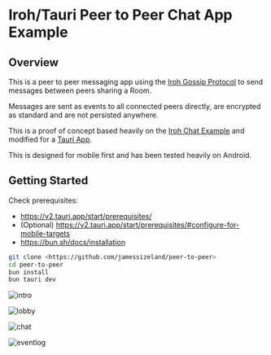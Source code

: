 # Iroh/Tauri Peer to Peer Chat App Example

## Overview

This is a peer to peer messaging app using the [Iroh Gossip Protocol](https://www.iroh.computer/proto/iroh-gossip) to send messages between peers sharing a Room.

Messages are sent as events to all connected peers directly, are encrypted
as standard and are not persisted anywhere.

This is a proof of concept based heavily on the [Iroh Chat Example](https://github.com/n0-computer/iroh-examples/tree/main/browser-chat) and modified for a [Tauri App](https://tauri.app/).

This is designed for mobile first and has been tested heavily on Android.

## Getting Started

Check prerequisites:

- <https://v2.tauri.app/start/prerequisites/>
- (Optional) <https://v2.tauri.app/start/prerequisites/#configure-for-mobile-targets>
- <https://bun.sh/docs/installation>

```bash
git clone <https://github.com/jamessizeland/peer-to-peer>
cd peer-to-peer
bun install
bun tauri dev
```

![intro](./img/p2p.gif)

![lobby](./img/lobby.png)

![chat](./img/chat.png)

![eventlog](./img/eventlog.png)
